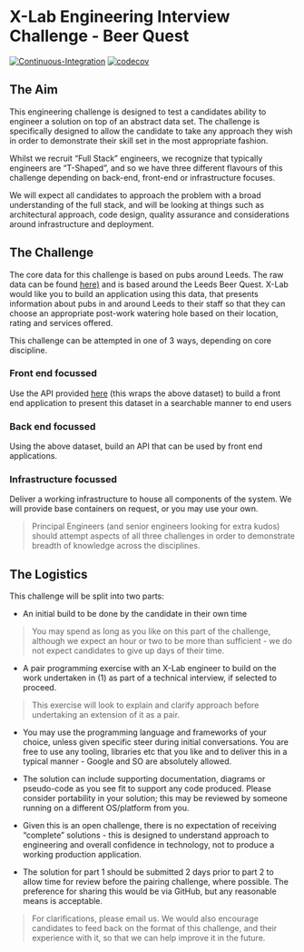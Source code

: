 # X-Lab Engineering Interview Challenge - Beer Quest
[![Continuous-Integration](https://github.com/datatunning/X-Lab.CodingChallenge/actions/workflows/continuous-integration.yml/badge.svg)](https://github.com/datatunning/X-Lab.CodingChallenge/actions/workflows/continuous-integration.yml) [![codecov](https://codecov.io/gh/datatunning/X-Lab.CodingChallenge/branch/main/graph/badge.svg?token=I4O8CYKIHI)](https://codecov.io/gh/datatunning/X-Lab.CodingChallenge)
## The Aim

This engineering challenge is designed to test a candidates ability to engineer a solution on top of an abstract data set. The challenge is specifically designed to allow the candidate to take any approach they wish in order to demonstrate their skill set in the most appropriate fashion.

Whilst we recruit “Full Stack” engineers, we recognize that typically engineers are “T-Shaped”, and so we have three different flavours of this challenge depending on back-end, front-end or infrastructure focuses.

We will expect all candidates to approach the problem with a broad understanding of the full stack, and will be looking at things such as architectural approach, code design, quality assurance and considerations around infrastructure and deployment.

## The Challenge

The core data for this challenge is based on pubs around Leeds. The raw data can be found [here)](https://drive.google.com/file/d/1o5JTtFUHcBAjH47z4i_eZrFdyXvSzY_S/view?usp=sharing) and is based around the Leeds Beer Quest.
X-Lab would like you to build an application using this data, that presents information about pubs in and around Leeds to their staff so that they can choose an appropriate post-work watering hole based on their location, rating and services offered.

This challenge can be attempted in one of 3 ways, depending on core discipline.

### Front end focussed

Use the API provided [here](https://datamillnorth.org/dataset/leeds-beer-quest) (this wraps the above dataset) to build a front end application to present this dataset in a searchable manner to end users

### Back end focussed

Using the above dataset, build an API that can be used by front end applications.

### Infrastructure focussed

Deliver a working infrastructure to house all components of the system. We will provide base containers on request, or you may use your own.

> Principal Engineers (and senior engineers looking for extra kudos) should attempt aspects of all three challenges in order to demonstrate breadth of knowledge across the disciplines.

## The Logistics

This challenge will be split into two parts:

* An initial build to be done by the candidate in their own time

> You may spend as long as you like on this part of the challenge, although we expect an hour or two to be more than sufficient - we do not expect candidates to give up days of their time.

* A pair programming exercise with an X-Lab engineer to build on the work undertaken in (1) as part of a technical interview, if selected to proceed.

> This exercise will look to explain and clarify approach before undertaking an extension of it as a pair.

* You may use the programming language and frameworks of your choice, unless given specific steer during initial conversations. You are free to use any tooling, libraries etc that you like and to deliver this in a typical manner - Google and SO are absolutely allowed.

* The solution can include supporting documentation, diagrams or pseudo-code as you see fit to support any code produced. Please consider portability in your solution; this may be reviewed by someone running on a different OS/platform from you.

* Given this is an open challenge, there is no expectation of receiving “complete” solutions - this is designed to understand approach to engineering and overall confidence in technology, not to produce a working production application.

* The solution for part 1 should be submitted 2 days prior to part 2 to allow time for review before the pairing challenge, where possible. The preference for sharing this would be via GitHub, but any reasonable means is acceptable.

> For clarifications, please email us. We would also encourage candidates to feed back on the format of this challenge, and their experience with it, so that we can help improve it in the future.
